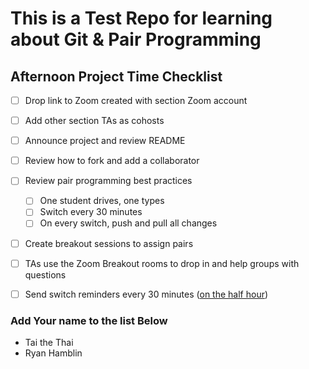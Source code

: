 # This is a Test Repo for learning about Git & Pair Programming

## Afternoon Project Time Checklist

- [ ] Drop link to Zoom created with section Zoom account
- [ ] Add other section TAs as cohosts
- [ ] Announce project and review README
- [ ] Review how to fork and add a collaborator
- [ ] Review pair programming best practices
    - [ ] One student drives, one types
    - [ ] Switch every 30 minutes
    - [ ] On every switch, push and pull all changes
- [ ] Create breakout sessions to assign pairs
- [ ] TAs use the Zoom Breakout rooms to drop in and help groups with questions
- [ ] Send switch reminders every 30 minutes ([on the half hour](https://en.wiktionary.org/wiki/on_the_half_hour))


### Add Your name to the list Below
* Tai the Thai
* Ryan Hamblin
